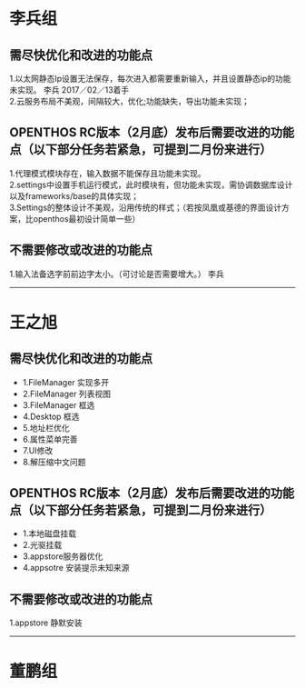 # 李兵组

## 需尽快优化和改进的功能点  
  1.以太网静态Ip设置无法保存，每次进入都需要重新输入，并且设置静态ip的功能未实现。  李兵   2017／02／13着手  
  2.云服务布局不美观，间隔较大，优化;功能缺失，导出功能未实现；  
  
  
## OPENTHOS RC版本（2月底）发布后需要改进的功能点（以下部分任务若紧急，可提到二月份来进行）  
  1.代理模式模块存在，输入数据不能保存且功能未实现。  
  2.settings中设置手机运行模式，此时模块有，但功能未实现，需协调数据库设计以及frameworks/base的具体实现；  
  3.Settings的整体设计不美观，沿用传统的样式；（若按凤凰或基德的界面设计方案，比openthos最初设计简单一些）  
  
  
## 不需要修改或改进的功能点  
  1.输入法备选字前前边字太小。（可讨论是否需要增大。） 李兵  
  
------------------------------------------------------------------------------
# 王之旭
## 需尽快优化和改进的功能点  
  - 1.FileManager 实现多开
  - 2.FileManager 列表视图
  - 3.FileManager 框选
  - 4.Desktop 框选
  - 5.地址栏优化
  - 6.属性菜单完善
  - 7.UI修改
  - 8.解压缩中文问题
  
  
## OPENTHOS RC版本（2月底）发布后需要改进的功能点（以下部分任务若紧急，可提到二月份来进行）  
  - 1.本地磁盘挂载
  - 2.光驱挂载
  - 3.appstore服务器优化
  - 4.appsotre 安装提示未知来源
  
  
## 不需要修改或改进的功能点  
  1.appstore 静默安装

------------------------------------------------------------------------------

# 董鹏组


  
